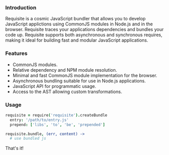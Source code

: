 ### Introduction

Requisite is a cosmic JavaScript bundler that allows you to develop JavaScript applictions using CommonJS modules in Node.js and in the browser. Requisite traces your applications dependencies and bundles your code up. Requisite supports both asynchronous and synchronous requires, making it ideal for building fast and modular JavaScript applications.

### Features

- CommonJS modules.
- Relative dependency and NPM module resolution.
- Minimal and fast CommonJS module implementation for the browser.
- Asynchronous bundling suitable for use in Node.js applications.
- JavaScript API for programmatic usage.
- Access to the AST allowing custom transformations.

### Usage
```coffeescript
requisite = require('requisite').createBundle
  entry: '/path/to/entry.js'
  prepend: ['libs', 'to', 'be', 'prepended']

requisite.bundle, (err, content) ->
  # use bundled js
```

That's it!
